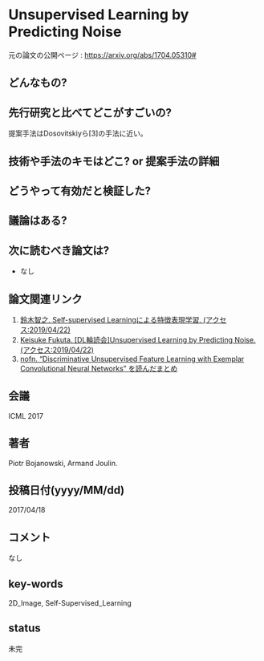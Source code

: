 # Unsupervised Learning by Predicting Noise

元の論文の公開ページ : https://arxiv.org/abs/1704.05310#

## どんなもの?


## 先行研究と比べてどこがすごいの?
提案手法はDosovitskiyら[3]の手法に近い。

## 技術や手法のキモはどこ? or 提案手法の詳細

## どうやって有効だと検証した?

## 議論はある?

## 次に読むべき論文は?
- なし

## 論文関連リンク
1. [鈴⽊智之. Self-supervised Learningによる特徴表現学習. (アクセス:2019/04/22)](http://hirokatsukataoka.net/temp/cvpaper.challenge/SSL_0929_final.pdf)
2. [Keisuke Fukuta. [DL輪読会]Unsupervised Learning by Predicting Noise. (アクセス:2019/04/22)](https://www.slideshare.net/DeepLearningJP2016/dlunsupervised-learning-by-predicting-noise)
3. [nofn. “Discriminative Unsupervised Feature Learning with Exemplar Convolutional Neural Networks” を読んだまとめ](http://nofn.tumblr.com/)

## 会議
ICML 2017

## 著者
Piotr Bojanowski, Armand Joulin.

## 投稿日付(yyyy/MM/dd)
2017/04/18

## コメント
なし

## key-words
2D_Image, Self-Supervised_Learning

## status
未完

